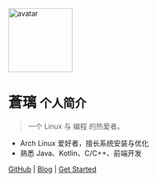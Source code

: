<!-- _coverpage.md -->

<img src="/_media/5133c12d6c90e54fde58fc241b9cff44.svg" alt="avatar" width="128" height="128">

# 蒼璃 <small>个人简介</small>

> 一个 Linux 与 编程 的热爱者。  

- Arch Linux 爱好者，擅长系统安装与优化  
- 熟悉 Java、Kotlin、C/C++、前端开发  

[GitHub](https://github.com/s0raLin) | [Blog](https://s0raLin.github.io) | [Get Started](./README.md)
